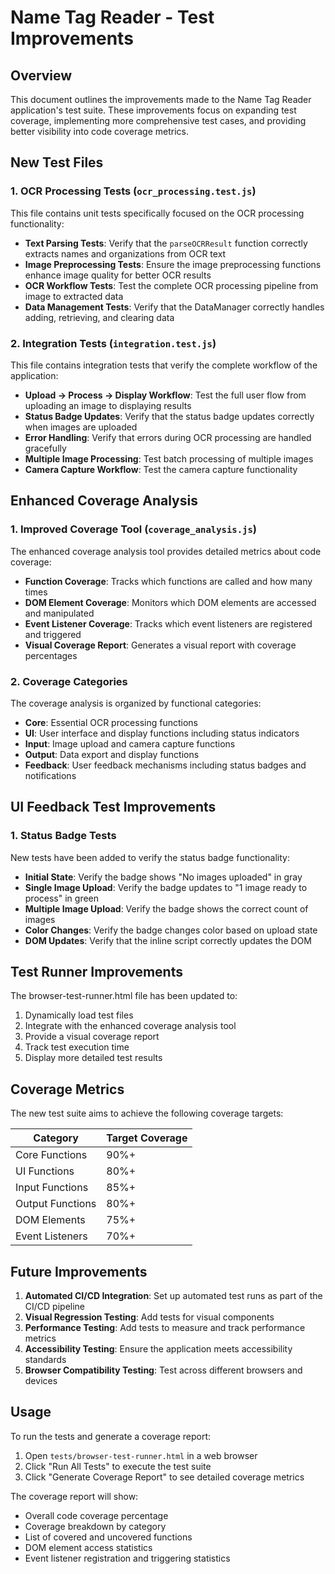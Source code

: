 # Name Tag Reader - Test Improvements

## Overview

This document outlines the improvements made to the Name Tag Reader application's test suite. These improvements focus on expanding test coverage, implementing more comprehensive test cases, and providing better visibility into code coverage metrics.

## New Test Files

### 1. OCR Processing Tests (`ocr_processing.test.js`)

This file contains unit tests specifically focused on the OCR processing functionality:

- **Text Parsing Tests**: Verify that the `parseOCRResult` function correctly extracts names and organizations from OCR text
- **Image Preprocessing Tests**: Ensure the image preprocessing functions enhance image quality for better OCR results
- **OCR Workflow Tests**: Test the complete OCR processing pipeline from image to extracted data
- **Data Management Tests**: Verify that the DataManager correctly handles adding, retrieving, and clearing data

### 2. Integration Tests (`integration.test.js`)

This file contains integration tests that verify the complete workflow of the application:

- **Upload → Process → Display Workflow**: Test the full user flow from uploading an image to displaying results
- **Status Badge Updates**: Verify that the status badge updates correctly when images are uploaded
- **Error Handling**: Verify that errors during OCR processing are handled gracefully
- **Multiple Image Processing**: Test batch processing of multiple images
- **Camera Capture Workflow**: Test the camera capture functionality

## Enhanced Coverage Analysis

### 1. Improved Coverage Tool (`coverage_analysis.js`)

The enhanced coverage analysis tool provides detailed metrics about code coverage:

- **Function Coverage**: Tracks which functions are called and how many times
- **DOM Element Coverage**: Monitors which DOM elements are accessed and manipulated
- **Event Listener Coverage**: Tracks which event listeners are registered and triggered
- **Visual Coverage Report**: Generates a visual report with coverage percentages

### 2. Coverage Categories

The coverage analysis is organized by functional categories:

- **Core**: Essential OCR processing functions
- **UI**: User interface and display functions including status indicators
- **Input**: Image upload and camera capture functions
- **Output**: Data export and display functions
- **Feedback**: User feedback mechanisms including status badges and notifications

## UI Feedback Test Improvements

### 1. Status Badge Tests

New tests have been added to verify the status badge functionality:

- **Initial State**: Verify the badge shows "No images uploaded" in gray
- **Single Image Upload**: Verify the badge updates to "1 image ready to process" in green
- **Multiple Image Upload**: Verify the badge shows the correct count of images
- **Color Changes**: Verify the badge changes color based on upload state
- **DOM Updates**: Verify that the inline script correctly updates the DOM

## Test Runner Improvements

The browser-test-runner.html file has been updated to:

1. Dynamically load test files
2. Integrate with the enhanced coverage analysis tool
3. Provide a visual coverage report
4. Track test execution time
5. Display more detailed test results

## Coverage Metrics

The new test suite aims to achieve the following coverage targets:

| Category | Target Coverage |
|----------|----------------|
| Core Functions | 90%+ |
| UI Functions | 80%+ |
| Input Functions | 85%+ |
| Output Functions | 80%+ |
| DOM Elements | 75%+ |
| Event Listeners | 70%+ |

## Future Improvements

1. **Automated CI/CD Integration**: Set up automated test runs as part of the CI/CD pipeline
2. **Visual Regression Testing**: Add tests for visual components
3. **Performance Testing**: Add tests to measure and track performance metrics
4. **Accessibility Testing**: Ensure the application meets accessibility standards
5. **Browser Compatibility Testing**: Test across different browsers and devices

## Usage

To run the tests and generate a coverage report:

1. Open `tests/browser-test-runner.html` in a web browser
2. Click "Run All Tests" to execute the test suite
3. Click "Generate Coverage Report" to see detailed coverage metrics

The coverage report will show:
- Overall code coverage percentage
- Coverage breakdown by category
- List of covered and uncovered functions
- DOM element access statistics
- Event listener registration and triggering statistics
